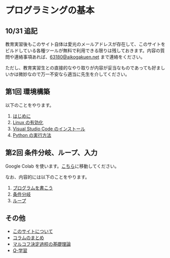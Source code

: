 # プログラミングの基本

## 10/31 追記
教育実習後もこのサイト自体は愛光のメールアドレスが存在して、このサイトをビルドしている各種ツールが無料で利用できる限りは残しておきます。内容の質問や連絡事項あれば、63180@aikogakuen.net まで連絡をください。

ただし、教育実習生との直接的なやり取りが内容が妥当なものであっても好ましいかは微妙なので万一不安なら適当に先生を介してください。

## 第1回 環境構築
以下のことをやります。

1. [はじめに](./1/1_intro.md)
2. [Linux の有効化](./1/2_linux.md)
3. [Visual Studio Code のインストール](./1/3_vscode.md)
4. [Python の実行方法](./1/4_exec.md)

## 第2回 条件分岐、ループ、入力
Google Colab を使います。[こちら](./2/0_intro.md)に移動してください。

なお、内容的には以下のことをやります。

1. [プログラムを書こう](./2/1_program.md)
2. [条件分岐](./2/2_if.md)
3. [ループ](./2/3_loop.md)

## その他

- [このサイトについて](./others/site.md)
- [コラムのまとめ](./others/columns.md)
- [マルコフ決定過程の基礎理論](./others/mdp.md)
- [$Q$-学習](./others/q_learning.md)